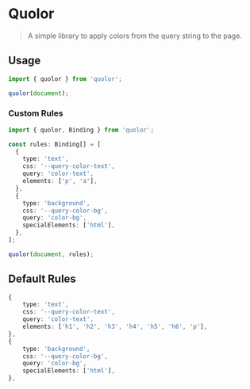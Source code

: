 # Quolor

> A simple library to apply colors from the query string to the page.

## Usage

```ts
import { quolor } from 'quolor';

quolor(document);
```

### Custom Rules

```ts
import { quolor, Binding } from 'quolor';

const rules: Binding[] = [
  {
    type: 'text',
    css: '--query-color-text',
    query: 'color-text',
    elements: ['p', 'a'],
  },
  {
    type: 'background',
    css: '--query-color-bg',
    query: 'color-bg',
    specialElements: ['html'],
  },
];

quolor(document, rules);
```

## Default Rules

```ts
{
    type: 'text',
    css: '--query-color-text',
    query: 'color-text',
    elements: ['h1', 'h2', 'h3', 'h4', 'h5', 'h6', 'p'],
},
{
    type: 'background',
    css: '--query-color-bg',
    query: 'color-bg',
    specialElements: ['html'],
},
```
